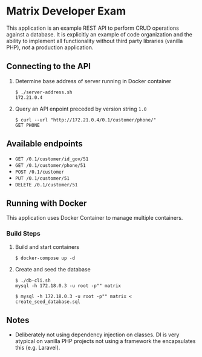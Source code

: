
# Matrix Developer Exam

This application is an example REST API to perform CRUD operations against a database. It is explicitly an example of code organization and the ability to implement all functionality without third party libraries (vanilla PHP), _not_ a production application.


## Connecting to the API

1. Determine base address of server running in Docker container
    ```
    $ ./server-address.sh 
    172.21.0.4
    ```

2. Query an API enpoint preceded by version string `1.0`
    ```
    $ curl --url "http://172.21.0.4/0.1/customer/phone/"
    GET PHONE
    ```


## Available endpoints

* `GET /0.1/customer/id_gov/51`
* `GET /0.1/customer/phone/51`
* `POST /0.1/customer`
* `PUT /0.1/customer/51`
* `DELETE /0.1/customer/51`


## Running with Docker

This application uses Docker Container to manage multiple containers.

### Build Steps

1. Build and start containers
    ```
    $ docker-compose up -d
    ```

2. Create and seed the database
    ```
    $ ./db-cli.sh
    mysql -h 172.18.0.3 -u root -p"" matrix

    $ mysql -h 172.18.0.3 -u root -p"" matrix < create_seed_database.sql
    ```
   

## Notes

* Deliberately not using dependency injection on classes. DI is very atypical on vanilla PHP projects not using a framework the encapsulates this (e.g. Laravel).


